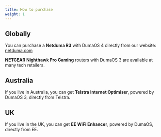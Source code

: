 ```yaml
---
title: How to purchase
weight: 1
---
```


## Globally

You can purchase a __Netduma R3__ with DumaOS 4 directly from our website: [netduma.com](https://www.netduma.com/checkout)

__NETGEAR Nighthawk Pro Gaming__ routers with DumaOS 3 are available at many tech retailers.

## Australia

If you live in Australia, you can get __Telstra Internet Optimiser__, powered by DumaOS 3, directly from Telstra.

## UK

If you live in the UK, you can get __EE WiFi Enhancer__, powered by DumaOS, directly from EE.
